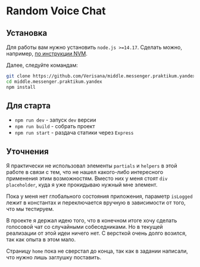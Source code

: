# Random Voice Chat

## Установка

Для работы вам нужно установить `node.js >=14.17`. Сделать можно, например, [по инструкции NVM](https://github.com/nvm-sh/nvm).

Далее, следуйте командам:

```bash
git clone https://github.com/Verisana/middle.messenger.praktikum.yandex.git
cd middle.messenger.praktikum.yandex
npm install
```

## Для старта

- `npm run dev` - запуск `dev` версии
- `npm run build` - собрать проект
- `npm run start` - раздача статики через `Express`

## Уточнения

Я практически не использовал элементы `partials` и `helpers` в этой работе в связи с тем, что не нашел какого-либо интересного применения этим возможностям. Вместо них у меня стоят `div placeholder`, куда я уже прокидываю нужный мне элемент.

Пока у меня нет глобального состояния приложения, параметр `isLogged` лежит в константах и переключается вручную в зависимости от того, что мы тестируем.

В проекте я держал идею того, что в конечном итоге хочу сделать голосовой чат со случайными собеседниками. Но в текущей реализации от этой идеи ничего нет. С версткой очень долго возился, так как опыта в этом мало.

Страницу `home` пока не сверстал до конца, так как в задании написали, что нужно лишь заглушку поставить.
